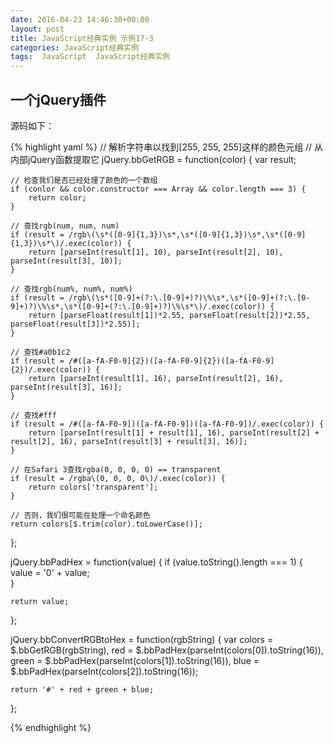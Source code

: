 ```yaml
---
date: 2016-04-23 14:46:30+00:00
layout: post
title: JavaScript经典实例 示例17-3
categories: JavaScript经典实例
tags:  JavaScript  JavaScript经典实例
---
```

一个jQuery插件
----------------


源码如下：

{% highlight yaml %}
// 解析字符串以找到[255, 255, 255]这样的颜色元组
// 从内部jQuery函数提取它
jQuery.bbGetRGB = function(color) {
    var result;
    
    // 检查我们是否已经处理了颜色的一个数组
    if (conlor && color.constructor === Array && color.length === 3) {
        return color;        
    }
    
    // 查找rgb(num, num, num)
    if (result = /rgb\(\s*([0-9]{1,3})\s*,\s*([0-9]{1,3})\s*,\s*([0-9]{1,3})\s*\)/.exec(color)) {
        return [parseInt(result[1], 10), parseInt(result[2], 10), parseInt(result[3], 10)];
    }
    
    // 查找rgb(num%, num%, num%)
    if (result = /rgb\(\s*([0-9]+(?:\.[0-9]+)?)\%\s*,\s*([0-9]+(?:\.[0-9]+)?)\%\s*,\s*([0-9]+(?:\.[0-9]+)?)\%\s*\)/.exec(color)) {
        return [parseFloat(result[1])*2.55, parseFloat(result[2])*2.55, parseFloat(result[3])*2.55)];
    }
    
    // 查找#a0b1c2
    if (result = /#([a-fA-F0-9]{2})([a-fA-F0-9]{2})([a-fA-F0-9]{2})/.exec(color)) {
        return [parseInt(result[1], 16), parseInt(result[2], 16), parseInt(result[3], 16)];
    }
    
    // 查找#fff
    if (result = /#([a-fA-F0-9])([a-fA-F0-9])([a-fA-F0-9])/.exec(color)) {
        return [parseInt(result[1] + result[1], 16), parseInt(result[2] + result[2], 16), parseInt(result[3] + result[3], 16)];
    }
    
    // 在Safari 3查找rgba(0, 0, 0, 0) == transparent
    if (result = /rgba\(0, 0, 0, 0\)/.exec(color)) {
        return colors['transparent'];
    }
    
    // 否则，我们很可能在处理一个命名颜色
    return colors[$.trim(color).toLowerCase()];
};

jQuery.bbPadHex = function(value) {
    if (value.toString().length === 1) {
        value = '0' + value;        
    }
    
    return value;
};

jQuery.bbConvertRGBtoHex = function(rgbString) {
    var colors = $.bbGetRGB(rgbString),
        red = $.bbPadHex(parseInt(colors[0]).toString(16)),
        green = $.bbPadHex(parseInt(colors[1]).toString(16)),
        blue = $.bbPadHex(parseInt(colors[2]).toString(16));
    
    return '#' + red + green + blue;
};


{% endhighlight %}
